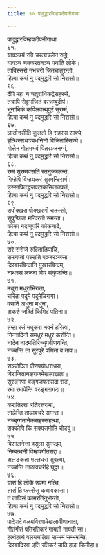 ```yaml
---
title: १० पादुद्धारविम्हयदीपनीगाथा

---
```

पादुद्धारविम्हयदीपनीगाथा  
६५.  
यावञ्‍चयं रवि चरत्यचलेन रुद्धे,  
यावञ्‍च चक्‍करतनञ्‍च पयाति लोके।  
ताविस्सरो नभचरो जितचातुरन्तो,  
हित्वा कथं नु पदमुद्धरि सो निरासो॥  
६६.  
दीपे महा च चतुराधिकद्वेसहस्से,  
तत्रापि सेट्ठभजितं वरजम्बुदीपं।  
भूनाभिकं कपिलवत्थुपुरं सुरम्मं,  
हित्वा कथं नु पदमुद्धरि सो निरासो॥  
६७.  
ञातीनसीति कुलतो हि सहस्स साक्ये,  
हत्थिस्सधञ्‍ञधनिनो विजितारिसण्घे।  
गोत्तेन गोतमभवं पितरञ्‍जनग्गं,  
हित्वा कथं नु पदमुद्धरि सो निरासो॥  
६८.  
रम्मं सुरम्मवसतिं रतनुज्‍जलन्तं,  
गिम्हेपि विम्हयकरं सुरमन्दिराभं।  
उस्सापितद्धजपटाकसितातपत्तं,  
हित्वा कथं नु पदमुद्धरि सो निरासो॥  
६९.  
सपोक्खरा पोक्खरणी चतस्सो,  
सुपुप्फिता मन्दिरतो समन्ता।  
कोका नदन्तूपरि कोकनादे,  
हित्वा कथं नु पदमुद्धरि सो निरासो॥  
७०.  
सरे सरोजे रुदिताळिपाळि,  
समन्ततो पस्सति पञ्‍जरञ्‍जसा।  
दिस्वारविन्दानि मुखारविन्दम्  
नाथस्स लज्‍जा विय संकुजन्ति॥  
७१.  
मधुरा मधुराभिरुता,  
चरिता पदुमे पदुमेळिगणा।  
वसतिं अधुना मधुना,  
अकरुं जहितं किमिदं पतिना॥  
७२.  
तम्हा रसं मधुकरा भवनं हरित्वा,  
निन्‍नादिनो समधुरं मधुरं करोन्ति।  
नादेन नादमतिरिच्‍चुपवीणयन्ति,  
नच्‍चन्ति ता सुरपुरे वणिता व ताव॥  
७३.  
सञ्‍चोदिता पीणपयोधराधरा,  
विराजितानङ्गजमेखलाखला।  
सुरङ्गणा वङ्गजफस्सदा सदा,  
रमा रमापेन्ति वरङ्गदागदा॥  
७४.  
करातिरत्ता रतिरत्तरामा,  
ताळेन्ति ताळावचरे समन्ता।  
नच्‍चुग्गतानेकसहस्सहत्था,  
सक्‍कोपि किं सक्यसमोति चोदयुं॥  
७५.  
विसालनेत्ता हसुला सुमज्झा,  
निम्बत्थनी विम्हयगीतसद्दा।  
अलङ्कता मल्‍लधरा सुवत्था,  
नच्‍चन्ति ताळावचरेहि घुट्ठा॥  
७६.  
यासं हि लोके उपमा नत्थि,  
तासं हि फस्सेसु कथावकासा।  
तं तादिसं कामरतिंनुभोन्तो,  
हित्वा कथं नु पदमुद्धरि सो निरासो॥  
७७.  
पादेपादे वलयविरवामेखलावीणानादा,  
गीतंगीतं पतिरतिकरं गायती गायती सा।  
हत्थेहत्थे वलयचलिता सम्भमं सम्भमन्ति,  
दिस्वादिस्वा इति रतिकरं याति हाहा किमीहा॥  